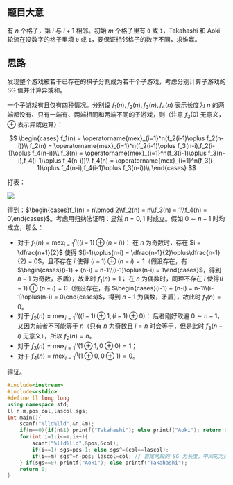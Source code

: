 ## 题目大意

有 $n$ 个格子，第 $i$ 与 $i+1$ 相邻。初始 $m$ 个格子里有 `0` 或 `1`，Takahashi 和 Aoki 轮流在没数字的格子里填 `0` 或 `1`，要保证相邻格子的数字不同，求谁赢。

## 思路

发现整个游戏被若干已存在的棋子分割成为若干个子游戏，考虑分别计算子游戏的 SG 值并计算异或和。

一个子游戏有且仅有四种情况。分别设 $f_1(n),f_2(n),f_3(n),f_4(n)$ 表示长度为 $n$ 的两端都没有、只有一端有、两端相同和两端不同的子游戏，则（注意 $f_3(0)$ 无意义，$\oplus$ 表示异或运算）：

$$
\begin{cases}
f_1(n) = \operatorname{mex}_{i=1}^n(f_2(i-1)\oplus f_2(n-i))\\
f_2(n) = \operatorname{mex}_{i=1}^n(f_2(i-1)\oplus f_3(n-i),f_2(i-1)\oplus f_4(n-i))\\
f_3(n) = \operatorname{mex}_{i=1}^n(f_3(i-1)\oplus f_3(n-i),f_4(i-1)\oplus f_4(n-i))\\
f_4(n) = \operatorname{mex}_{i=1}^n(f_3(i-1)\oplus f_4(n-i),f_4(i-1)\oplus f_3(n-i))\\
\end{cases}
$$

打表：

![](https://cdn.luogu.com.cn/upload/image_hosting/anzm61sl.png)

得到：$\begin{cases}f_1(n) = n\bmod 2\\f_2(n) = n\\f_3(n) = 1\\f_4(n) = 0\end{cases}$。考虑用归纳法证明：显然 $n = 0,1$ 时成立。假如 $0\sim n-1$ 时均成立，那么：

- 对于 $f_1(n) = \operatorname{mex}_{i=1}^n((i-1)\oplus(n-i))$：
在 $n$ 为奇数时，存在 $i = \dfrac{n+1}{2}$ 使得 $(i-1)\oplus(n-i) = \dfrac{n-1}{2}\oplus\dfrac{n-1}{2} = 0$，且不存在 $i$ 使得 $(i-1)\oplus(n-i) = 1$（假设存在，有 $\begin{cases}(i-1) + (n-i) = n-1\\(i-1)\oplus(n-i) = 1\end{cases}$，得到 $n-1$ 为奇数，矛盾），故此时 $f_1(n) = 1$；
在 $n$ 为偶数时，同理不存在 $i$ 使得$(i-1)\oplus(n-i) = 0$（假设存在，有 $\begin{cases}(i-1) + (n-i) = n-1\\(i-1)\oplus(n-i) = 0\end{cases}$，得到 $n-1$ 为偶数，矛盾），故此时 $f_1(n) = 0$。
- 对于 $f_2(n) = \operatorname{mex}_{i=1}^n((i-1)\oplus 1,(i-1)\oplus 0)$：
后者刚好取遍 $0\sim n-1$，又因为前者不可能等于 $n$（只有 $n$ 为奇数且 $i=n$ 时会等于，但是此时 $f_3(n-i)$ 无意义），所以 $f_2(n) = n$。
- 对于 $f_3(n) = \operatorname{mex}_{i=1}^n(1\oplus 1,0\oplus 0) = 1$；
- 对于 $f_4(n) = \operatorname{mex}_{i=1}^n(1\oplus 0,0\oplus 1) = 0$。

得证。

```cpp
#include<iostream>
#include<cstdio>
#define ll long long
using namespace std;
ll n,m,pos,col,lascol,sgs;
int main(){
    scanf("%lld%lld",&n,&m);
    if(m==0){if(n&1) printf("Takahashi"); else printf("Aoki"); return 0;} // 特判 m=0 的情况 
    for(int i=1;i<=m;i++){
        scanf("%lld%lld",&pos,&col);
        if(i==1) sgs=pos-1; else sgs^=(col==lascol);
        if(i==m) sgs^=n-pos; lascol=col; // 首尾两段的 SG 为长度，中间的为两端点是否相同 
    } if(sgs==0) printf("Aoki"); else printf("Takahashi");
    return 0;
}
```
